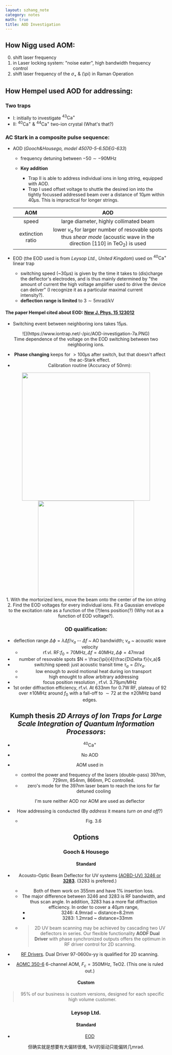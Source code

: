 ```yaml
---
layout: szhang_note
category: notes
math: true
title: AOD Investigation
---
```


## How Nigg used AOM:

0. shift laser frequency
1. in Laser locking system: "noise eater", high bandwidth frequency control
2. shift laser frequency of the $\sigma_+$ & \(\pi\) in Raman Operation


## How Hempel used AOD for addressing:

### Two traps

* I: initially to investigate $^{43}\mathrm{Ca}^+$
* II: $^{40}\mathrm{Ca}^+$ & $^{44}\mathrm{Ca}^+$ two-ion crystal (What's that?)


### AC Stark in a composite pulse sequence:
* AOD (_Gooch&Housego, model 45070-5-6.5DEG-633_)
	* frequency detuning between $-50 \sim -90 \mathrm{MHz}$

	* __Key addition__ 
		* Trap II is able to address individual ions in long string, equipped with AOD.
		* Trap I used offset voltage to shuttle the desired ion into the tightly focussed addressed beam over a distance of $10 \mu\mathrm{m}$ within $40 \mu\mathrm{s}$. This is impractical for longer strings.

	| AOM | AOD |
	|:---:|:---:|
	| speed | large diameter, highly collimated beam |
	| extinction ratio | lower $v_a$ for larger number of resovable spots <br> thus _shear mode_ (acoustic wave in the direction [110] in $\mathrm{TeO}_2$) is used |

* EOD (the EOD used is from *Leysop Ltd., United Kingdom*) used on $^{40}\mathrm{Ca}^+$ linear trap
 	- switching speed (~30$\mu\mathrm{s}$) is given by the time it takes to (dis)charge the deflector's electrodes, and is thus mainly determined by "the amount of current the high voltage amplifier used to drive the device can deliver" (I recognize it as a particular maximal current intensity?).
 	- **deflection range is limited** to $3\sim 5 \mathrm{mrad/kV}$ 

#### The paper Hempel cited about EOD: [New J. Phys. 15 123012](http://dx.doi.org/10.1088/1367-2630/15/12/123012)
* Switching event between neighboring ions takes $15\mu\mathrm{s}$.
<div align=center>
	![](https://www.iontrap.net/-/pic/AOD-investigation-7a.PNG)<br>Time dependence of the voltage on the EOD switching between two neighboring ions.
<div>

* **Phase changing** keeps for $>100\mu\mathrm{s}$ after switch, but that doesn't affect the ac-Stark effect.
* Calibration routine (Accuracy of 50nm):
<div align=center>
	<img src="https://www.iontrap.net/-/pic/AOD-investigation-7a.PNG" width="400">
	<img src="https://www.iontrap.net/-/pic/AOD-investigation-9.PNG" width="300">
</div>
	1. With the mortorized lens, move the beam onto the center of the ion string
	2. Find the EOD voltages for every individual ions. Fit a Gaussian envelope to the excitation rate as a function of the (?)lens position(?) (Why not as a function of EOD voltage?). 


### OD qualification:
* deflection range $\Delta \phi = \lambda \Delta f/v_a$ -- $\Delta f$ ~ AO bandwidth; $v_a$ ~ acoustic wave velocity
	* rf.vl. $\mathrm{RF:} f_0=70\mathrm{MHz}, \Delta f=40\mathrm{MHz}, \Delta \phi=47\mathrm{mrad}$
* number of resovable spots $N = \frac{\pi}{4}\frac{D\Delta f}{v_a}$
* switching speed: just acoustic transit time $\tau_a = D/v_a$. 
	 - low enough to avoid motional heat during ion transport
	 - high enought to allow arbitrary addressing
* focus position resolution , rf.vl. $3.79\mu \mathrm{m/MHz}$
* 1st order diffraction efficiency, rf.vl. At $633\mathrm{nm}$ for $0.7\mathrm{W}$ RF, plateau of $92%$ over $\pm 10\mathrm{MHz}$ around $f_0$ with a fall-off to $\sim 72%$ at the $\pm 20\mathrm{MHz}$ band edges.


## Kumph thesis *2D Arrays of Ion Traps for Large Scale Integration of Quantum Information Processors*:
* $^{40}\mathrm{Ca}^+$
* No AOD
* AOM used in
	- control the power and frequency of the lasers (double-pass) 397nm, 729nm, 854nm, 866nm, PC controlled.
	- zero's mode for the 397nm laser beam to reach the ions for far detuned cooling

	I'm sure neither AOD nor AOM are used as deflector

* How addressing is conducted (By _address_ it means _turn on and off_?)
	- Fig. 3.6

## Options

### Gooch & Housego

#### Standard
* Acousto-Optic Beam Deflector for UV systems [(AOBD-UV) 3246 or **3283**](https://goochandhousego.com/wp-content/uploads/2016/04/GH-AO-UV-Beam-Deflector.pdf). (3283 is prefered.)
	* Both of them work on 355nm and have 1% insertion loss.
	* The major difference between 3246 and 3283 is RF bandwidth, and thus scan angle. In addition, 3283 has a more flat diffraction efficiency. In order to cover a $40\mu\mathrm{m}$ range,
		* 3246: 4.9mrad ~ distance=8.2mm
		* 3283: 1.2mrad ~ distance=33mm
	* > 2D UV beam scanning may be achieved by cascading two UV deflectors in series. Our flexible functionality **AODF Dual Driver** with phase synchronized outputs offers the optimum in RF driver control for 2D scanning.

* [RF Drivers](https://goochandhousego.com/product-categories/rf-drivers). Dual Driver 97-0600x-yy is qualified	for 2D scanning.

* [AOMC 350-6](https://goochandhousego.com/product-categories/multi-channel-modulators-aomc) 6-channel AOM, $F_c=350\mathrm{MHz}$, TeO2. (This one is ruled out.)

#### Custom
> 95% of our business is custom versions, designed for each specific high volume customer.

### Leysop Ltd.
#### Standard
* [EOD](http://www.leysop.com/eod_q_switch.htm)

但确实就是想要有大偏转很难, 1kV的驱动只能偏转几mrad.
